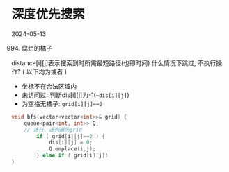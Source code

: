 

# 深度优先搜索

2024-05-13 

994. 腐烂的橘子

distance[i][j]表示搜索到时所需最短路径(也即时间)
什么情况下跳过, 不执行操作? ( 以下均为或者 )
- 坐标不在合法区域内
- 未访问过: 判断dis[i][j]为-1(`~dis[i][j]`)
- 为空格无橘子: `grid[i][j]==0`

```C++
void bfs(vector<vector<int>>& grid) {
    queue<pair<int, int>> Q;
    // 逐行、逐列遍历grid
        if ( grid[i][j]==2 ) {
            dis[i][j] = 0;
            Q.emplace(i,j);
        } else if ( grid[i][j])
}

```